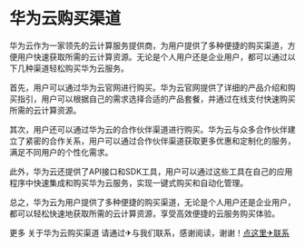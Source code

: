 # 华为云购买渠道

华为云作为一家领先的云计算服务提供商，为用户提供了多种便捷的购买渠道，方便用户快速获取所需的云计算资源。无论是个人用户还是企业用户，都可以通过以下几种渠道轻松购买华为云服务。

首先，用户可以通过华为云官网进行购买。华为云官网提供了详细的产品介绍和购买指引，用户可以根据自己的需求选择合适的产品套餐，并通过在线支付快速购买所需的云计算资源。

其次，用户还可以通过华为云的合作伙伴渠道进行购买。华为云与众多合作伙伴建立了紧密的合作关系，用户可以通过合作伙伴渠道获取更多优惠和定制化的服务，满足不同用户的个性化需求。

此外，华为云还提供了API接口和SDK工具，用户可以通过这些工具在自己的应用程序中快速集成和购买华为云服务，实现一键式购买和自动化管理。

总之，华为云为用户提供了多种便捷的购买渠道，无论是个人用户还是企业用户，都可以轻松快速地获取所需的云计算资源，享受高效便捷的云服务购买体验。

更多 关于华为云购买渠道 请通过✈与我们联系，感谢阅读，谢谢！[点这里✈联系](https://acc.k02.cc)